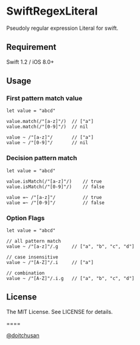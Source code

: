 SwiftRegexLiteral
====

Pseudoly regular expression Literal for swift.

## Requirement

Swift 1.2 / iOS 8.0+

## Usage


### First pattern match value

```
let value = "abcd"

value.match(/"[a-z]"/)  // ["a"]
value.match(/"[0-9]"/)  // nil

value ~ /"[a-z]"/       // ["a"]
value ~ /"[0-9]"/       // nil
```


### Decision pattern match

```
let value = "abcd"

value.isMatch(/"[a-z]"/)    // true
value.isMatch(/"[0-9]"/)    // false

value =~ /"[a-z]"/          // true
value =~ /"[0-9]"/          // false
```


### Option Flags

```
let value = "abcd"

// all pattern match
value ~ /"[a-z]"/.g     // ["a", "b", "c", "d"]

// case insensitive
value ~ /"[A-Z]"/.i     // ["a"]

// combination
value ~ /"[A-Z]"/.i.g   // ["a", "b", "c", "d"]
```

## License

The MIT License. See LICENSE for details.

====

[@doitchusan](https://twitter.com/doitchusan)
